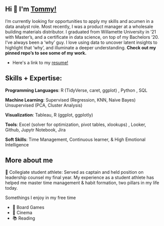 ## Hi 👋 I'm [Tommy!](https://www.linkedin.com/in/twm11/) 

I’m currently looking for opportunities to apply my skills and acumen in a data analyst role. Most recently, I was a product manager at a wholesale building materials distributor. I graduated from Willamette University in ‘21 with Master’s, and a certificate in data science, on top of my Bachelors ‘20. I’ve always been a ‘why’ guy. I love using data to uncover latent insights to highlight that ‘why’, and illuminate a deeper understanding. **Check out my pinned repo’s to see some of my work.**

- Here's a link to my [resume!]()

## Skills + Expertise:

__Programming Languages__: R (TidyVerse, caret, ggplot) , Python , SQL

**Machine Learning**: Supervised (Regression, KNN, Naive Bayes) Unsupervised (PCA, Cluster Analysis)

**Visualization**: Tableau, R (ggplot, ggplotly)

**Tools**: Excel (solver for optimization, pivot tables, xlookups) , Looker, Github, Jupytr Notebook, Jira

**Soft Skills**: Time Management, Continuous learner, & High Emotional Intelligence

## More about me

:football: Collegiate student athlete: Served as captain and held position on leadership counsel my final year. My experience as a student athlete has helped me master time management & habit formation, two pillars in my life today.

Somethings I enjoy in my free time
- :game_die: Board Games
- :movie_camera: Cinema
- :books: Reading
<!--
**tmacdevitt11/tmacdevitt11** is a ✨ _special_ ✨ repository because its `README.md` (this file) appears on your GitHub profile.

Here are some ideas to get you started:

- 🔭 I’m currently working on ...
- 🌱 I’m currently learning ...
- 👯 I’m looking to collaborate on ...
- 🤔 I’m looking for help with ...
- 💬 Ask me about ...
- 📫 How to reach me: ...
- 😄 Pronouns: ...
- ⚡ Fun fact: ...
-->
